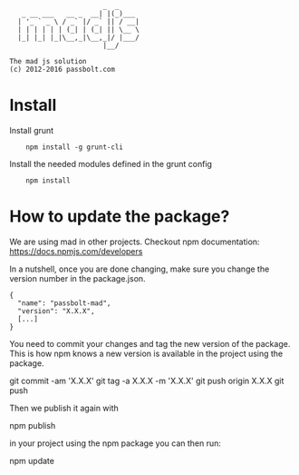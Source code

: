 	                       _  _
 	   _ __ ___   __ _  __| |(_)___
	  | '_ ` _ \ / _` |/ _` || / __|
	  | | | | | | (_| | (_| || \__ \
	  |_| |_| |_|\__,_|\__,_|/ |___/
	                       |__/

	The mad js solution
	(c) 2012-2016 passbolt.com


Install
=========

Install grunt
```
	npm install -g grunt-cli
```

Install the needed modules defined in the grunt config
```
	npm install
```


How to update the package?
=========

We are using mad in other projects.
Checkout npm documentation: https://docs.npmjs.com/developers

In a nutshell, once you are done changing, make sure you change the version
number in the package.json.

	{
	  "name": "passbolt-mad",
	  "version": "X.X.X",
	  [...]
	}

You need to commit your changes and tag the new version of the package.
This is how npm knows a new version is available in the project using the package.

  git commit -am 'X.X.X'
  git tag -a X.X.X -m 'X.X.X'
  git push origin X.X.X
  git push
  
Then we publish it again with

  npm publish

in your project using the npm package you can then run:

  npm update
